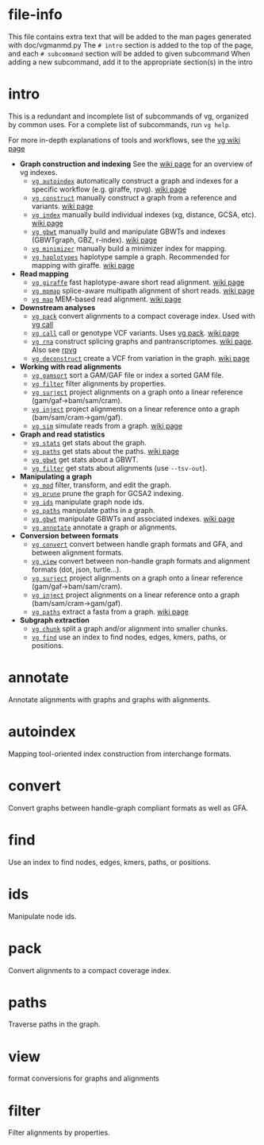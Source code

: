 # file-info

This file contains extra text that will be added to the man pages generated with doc/vgmanmd.py
The `# intro` section is added to the top of the page, and each `# subcommand` section will be added to given subcommand
When adding a new subcommand, add it to the appropriate section(s) in the intro

# intro

This is a redundant and incomplete list of subcommands of vg, organized by common uses. For a complete list of subcommands, run `vg help`.

For more in-depth explanations of tools and workflows, see the [vg wiki page](https://github.com/vgteam/vg/wiki)

- **Graph construction and indexing**
    See the [wiki page](https://github.com/vgteam/vg/wiki/Index-Types) for an overview of vg indexes.
    - [`vg autoindex`](#autoindex) automatically construct a graph and indexes for a specific workflow (e.g. giraffe, rpvg). [wiki page](https://github.com/vgteam/vg/wiki/Automatic-indexing-for-read-mapping-and-downstream-inference)
    - [`vg construct`](#construct) manually construct a graph from a reference and variants. [wiki page](https://github.com/vgteam/vg/wiki/Construction)
    - [`vg index`](#index) manually build individual indexes (xg, distance, GCSA, etc). [wiki page](https://github.com/vgteam/vg/wiki/Index-Construction) 
    - [`vg gbwt`](#gbwt) manually build and manipulate GBWTs and indexes (GBWTgraph, GBZ, r-index). [wiki page](https://github.com/vgteam/vg/wiki/VG-GBWT-Subcommand)
    - [`vg minimizer`](#minimizer) manually build a minimizer index for mapping. 
    - [`vg haplotypes`](#haplotypes) haplotype sample a graph. Recommended for mapping with giraffe. [wiki page](https://github.com/vgteam/vg/wiki/Haplotype-Sampling)
- **Read mapping**
    - [`vg giraffe`](#giraffe) fast haplotype-aware short read alignment. [wiki page](https://github.com/vgteam/vg/wiki/Mapping-short-reads-with-Giraffe)
    - [`vg mpmap`](#mpmap) splice-aware multipath alignment of short reads. [wiki page](https://github.com/vgteam/vg/wiki/Multipath-alignments-and-vg-mpmap)
    - [`vg map`](#map) MEM-based read alignment. [wiki page](https://github.com/vgteam/vg/wiki/Working-with-a-whole-genome-variation-graph)
- **Downstream analyses**
    - [`vg pack`](#pack) convert alignments to a compact coverage index. Used with [vg call](#call)
    - [`vg call`](#call) call or genotype VCF variants. Uses [vg pack](#pack). [wiki page](https://github.com/vgteam/vg/wiki/SV-Genotyping-and-variant-calling)
    - [`vg rna`](#rna) construct splicing graphs and pantranscriptomes. [wiki page](https://github.com/vgteam/vg/wiki/Transcriptomic-analyses). Also see [rpvg](https://github.com/jonassibbesen/rpvg) 
    - [`vg deconstruct`](#deconstruct) create a VCF from variation in the graph. [wiki page](https://github.com/vgteam/vg/wiki/VCF-export-with-vg-deconstruct)
- **Working with read alignments**
    - [`vg gamsort`](#gamsort) sort a GAM/GAF file or index a sorted GAM file.
    - [`vg filter`](#filter) filter alignments by properties.
    - [`vg surject`](#surject) project alignments on a graph onto a linear reference (gam/gaf->bam/sam/cram).
    - [`vg inject`](#inject) project alignments on a linear reference onto a graph (bam/sam/cram->gam/gaf).
    - [`vg sim`](#sim) simulate reads from a graph. [wiki page](https://github.com/vgteam/vg/wiki/Simulating-reads-with-vg-sim)
- **Graph and read statistics**
    - [`vg stats`](#stats) get stats about the graph.
    - [`vg paths`](#paths) get stats about the paths. [wiki page](https://github.com/vgteam/vg/wiki/Path-Metadata-Model)
    - [`vg gbwt`](#gbwt) get stats about a GBWT.
    - [`vg filter`](#filter) get stats about alignments (use `--tsv-out`).
- **Manipulating a graph**
    - [`vg mod`](#mod) filter, transform, and edit the graph.
    - [`vg prune`](#prune) prune the graph for GCSA2 indexing.
    - [`vg ids`](#ids) manipulate graph node ids.
    - [`vg paths`](#paths) manipulate paths in a graph.
    - [`vg gbwt`](#gbwt) manipulate GBWTs and associated indexes. [wiki page](https://github.com/vgteam/vg/wiki/VG-GBWT-Subcommand)
    - [`vg annotate`](#annotate) annotate a graph or alignments.
- **Conversion between formats**
    - [`vg convert`](#convert) convert between handle graph formats and GFA, and between alignment formats.
    - [`vg view`](#view) convert between non-handle graph formats and alignment formats (dot, json, turtle...).
    - [`vg surject`](#surject) project alignments on a graph onto a linear reference (gam/gaf->bam/sam/cram).
    - [`vg inject`](#inject) project alignments on a linear reference onto a graph (bam/sam/cram->gam/gaf).
    - [`vg paths`](#paths) extract a fasta from a graph. [wiki page](https://github.com/vgteam/vg/wiki/Extracting-a-FASTA-from-a-Graph)
- **Subgraph extraction**
    - [`vg chunk`](#chunk) split a graph and/or alignment into smaller chunks.
    - [`vg find`](#find) use an index to find nodes, edges, kmers, paths, or positions.

# annotate

Annotate alignments with graphs and graphs with alignments.

# autoindex

Mapping tool-oriented index construction from interchange formats.

# convert

Convert graphs between handle-graph compliant formats as well as GFA.

# find

Use an index to find nodes, edges, kmers, paths, or positions.

# ids

Manipulate node ids.

# pack

Convert alignments to a compact coverage index.

# paths

Traverse paths in the graph.

# view

format conversions for graphs and alignments

# filter

Filter alignments by properties.
